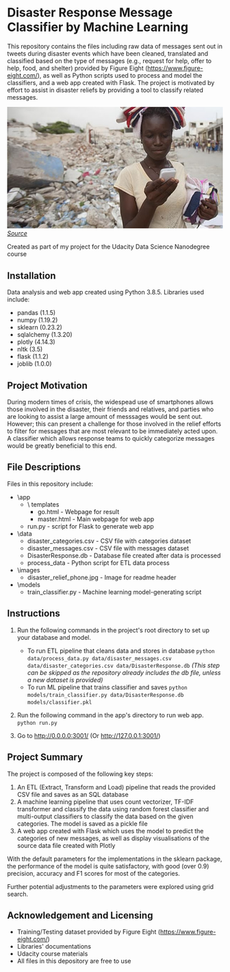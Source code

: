 # Disaster Response Message Classifier by Machine Learning

This repository contains the files including raw data of messages sent out in tweets during disaster events which have been cleaned, translated and classified based on the type of messages (e.g., request for help, offer to help, food, and shelter) provided by Figure Eight (https://www.figure-eight.com/), as well as Python scripts used to process and model the classifiers, and
a web app created with Flask. The project is motivated by effort to assist in disaster reliefs by providing a tool to classify related messages.

![Mobile Phone in Disaster Relief](https://github.com/cchinotaikul/disaster-response-pipeline/blob/master/images/disaster_relief_phone.jpg?raw=true)<br>
_[Source](http://www.aidforum.org/topics/mobile-for-development/the-use-of-mobiles-in-disasters/)_

Created as part of my project for the Udacity Data Science Nanodegree course

## Installation

Data analysis and web app created using Python 3.8.5. Libraries used include:
- pandas (1.1.5)
- numpy (1.19.2)
- sklearn (0.23.2)
- sqlalchemy (1.3.20)
- plotly (4.14.3)
- nltk (3.5)
- flask (1.1.2)
- joblib (1.0.0)

## Project Motivation

During modern times of crisis, the widespead use of smartphones allows those involved in the disaster, their friends and relatives, and parties who are looking to assist a large amount of messsages would be sent out. However; this can present a challenge for those involved in the relief efforts to filter for messages that are most relevant to be immediately acted upon. A classifier which allows response teams to quickly categorize messages would be greatly beneficial to this end.

## File Descriptions

Files in this repository include:

<ul>
  <li>\app
    <ul>
      <li>\ templates
          <ul>
            <li>go.html - Webpage for result</li>
            <li>master.html - Main webpage for web app</li>
          </ul>
      </li>
      <li>run.py - script for Flask to generate web app</li>
    </ul>
  </li>
  <li>\data
    <ul>
      <li>disaster_categories.csv - CSV file with categories dataset</li>
      <li>disaster_messages.csv - CSV file with messages dataset</li>
      <li>DisasterResponse.db - Database file created after data is processed</li>
      <li>process_data - Python script for ETL data process</li>
    </ul>
  </li>
  <li>\images
    <ul>
      <li>disaster_relief_phone.jpg - Image for readme header</li>
    </ul>
  </li>
  <li>\models
    <ul>
      <li>train_classifier.py - Machine learning model-generating script</li>
    </ul>
  </li>
</ul>

## Instructions

1. Run the following commands in the project's root directory to set up your database and model.

    - To run ETL pipeline that cleans data and stores in database
        `python data/process_data.py data/disaster_messages.csv data/disaster_categories.csv data/DisasterResponse.db` _(This step can be skipped as the repository already includes the db file, unless a new dataset is provided)_
    - To run ML pipeline that trains classifier and saves
        `python models/train_classifier.py data/DisasterResponse.db models/classifier.pkl`

2. Run the following command in the app's directory to run web app.
    `python run.py`

3. Go to http://0.0.0.0:3001/ (Or http://127.0.0.1:3001/)

## Project Summary

The project is composed of the following key steps:

1. An ETL (Extract, Transform and Load) pipeline that reads the provided CSV file and saves as an SQL database
2. A machine learning pipeline that uses count vectorizer, TF-IDF transformer and classify the data using random forest classifier and multi-output classifiers to classify the data based on the given categories. The model is saved as a pickle file
3. A web app created with Flask which uses the model to predict the categories of new messages, as well as display visualisations of the source data file created with Plotly

With the default parameters for the implementations in the sklearn package, the performance of the model is quite satisfactory, with good (over 0.9) precision, accuracy and F1 scores for most of the categories.

Further potential adjustments to the parameters were explored using grid search.

## Acknowledgement and Licensing

- Training/Testing dataset provided by Figure Eight (https://www.figure-eight.com/)
- Libraries' documentations
- Udacity course materials
- All files in this depository are free to use
